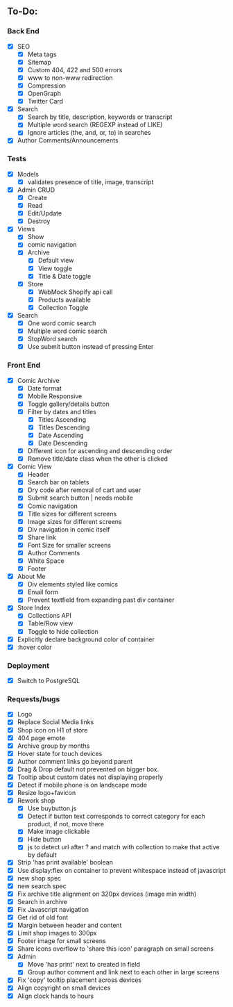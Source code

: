 ## To-Do:
### Back End
- [x] SEO
  - [x] Meta tags
  - [x] Sitemap
  - [x] Custom 404, 422 and 500 errors 
  - [x] www to non-www redirection
  - [x] Compression
  - [x] OpenGraph
  - [x] Twitter Card
- [x] Search
  - [x] Search by title, description, keywords or transcript
  - [x] Multiple word search (REGEXP instead of LIKE)
  - [x] Ignore articles (the, and, or, to) in searches
- [x] Author Comments/Announcements
### Tests
- [x] Models 
  - [x] validates presence of title, image, transcript
- [x] Admin CRUD
  - [x] Create
  - [x] Read
  - [x] Edit/Update
  - [x] Destroy
- [x] Views
  - [x] Show
  - [x] comic navigation
  - [x] Archive
    - [x] Default view
    - [x] View toggle
    - [x] Title & Date toggle
  - [x] Store
    - [x] WebMock Shopify api call
    - [x] Products available
    - [x] Collection Toggle
- [x] Search
  - [x] One word comic search
  - [x] Multiple word comic search
  - [x] StopWord search
  - [x] Use submit button instead of pressing Enter

### Front End
- [x] Comic Archive
  - [x] Date format
  - [x] Mobile Responsive
  - [x] Toggle gallery/details button
  - [x] Filter by dates and titles
    - [x] Titles Ascending
    - [x] Titles Descending
    - [x] Date Ascending
    - [x] Date Descending
  - [x] Different icon for ascending and descending order
  - [x] Remove title/date class when the other is clicked
- [x] Comic View
  - [x] Header
   - [x] Search bar on tablets
   - [x] Dry code after removal of cart and user
   - [x] Submit search button | needs mobile
  - [x] Comic navigation
  - [x] Title sizes for different screens 
  - [x] Image sizes for different screens
  - [x] Div navigation in comic itself
  - [x] Share link
   - [x] Font Size for smaller screens
  - [x] Author Comments
  - [x] White Space
  - [x] Footer
- [x] About Me
  - [x] Div elements styled like comics
  - [x] Email form
  - [x] Prevent textfield from expanding past div container
- [x] Store Index
  - [x] Collections API
  - [x] Table/Row view
  - [x] Toggle to hide collection
- [x] Explicitly declare background color of container
- [x] :hover color

### Deployment
- [x] Switch to PostgreSQL

### Requests/bugs
- [x] Logo
- [x] Replace Social Media links
- [x] Shop icon on H1 of store
- [x] 404 page emote
- [x] Archive group by months
- [x] Hover state for touch devices
- [x] Author comment links go beyond parent
- [x] Drag & Drop default not prevented on bigger box.
- [x] Tooltip about custom dates not displaying properly
- [x] Detect if mobile phone is on landscape mode
- [x] Resize logo+favicon
- [x] Rework shop
  - [x] Use buybutton.js
  - [x] Detect if button text corresponds to correct category for each product, if not, move there
  - [x] Make image clickable
  - [x] Hide button
  - [x] js to detect url after ? and match with collection to make that active by default
- [x] Strip 'has print available' boolean
- [x] Use display:flex on container to prevent whitespace instead of javascript
- [x] new shop spec
- [x] new search spec
- [x] Fix archive title alignment on 320px devices (image min width)
- [x] Search in archive
- [x] Fix Javascript navigation
- [x] Get rid of old font
- [x] Margin between header and content
- [x] Limit shop images to 300px
- [x] Footer image for small screens
- [x] Share icons overflow to 'share this icon' paragraph on small screens
- [x] Admin
  - [x] Move 'has print' next to created in field
  - [x] Group author comment and link next to each other in large screens
- [x] Fix 'copy' tooltip placement across devices
- [x] Align copyright on small devices
- [x] Align clock hands to hours